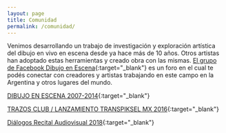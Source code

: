 ```yaml
---
layout: page
title: Comunidad
permalink: /comunidad/
---
```


Venimos desarrollando un trabajo de investigación y exploración artística del dibujo en 
vivo en escena desde ya hace más de 10 años. Otros artistas han adoptado estas herramientas 
y creado obra con las mismas. [El grupo de Facebook Dibujo en Escena](https://www.facebook.com/groups/dibujoenescena){:target="_blank"} 
es un foro en el cual te podés conectar con creadores y artistas trabajando en este campo en la Argentina y otros lugares del mundo. 

[DIBUJO EN ESCENA 2007-2014](https://www.youtube.com/watch?v=9IcbwkoXfTs){:target="_blank"} 

[TRAZOS CLUB / LANZAMIENTO TRANSPIKSEL MX 2016](https://www.youtube.com/watch?v=tyHZVGVFja4){:target="_blank"} 

[Diálogos Recital Audiovisual 2018](https://www.youtube.com/watch?v=fc0h6F1tcdY){:target="_blank"} 
